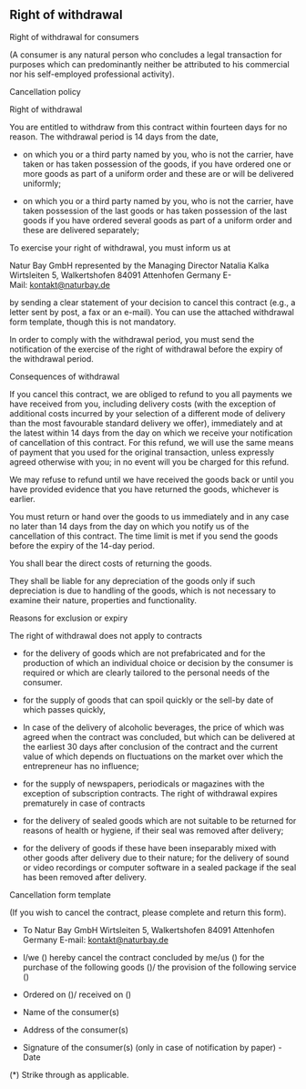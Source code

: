 ## Right of withdrawal

Right of withdrawal for consumers  

(A consumer is any natural person who concludes a legal transaction for purposes which can predominantly neither be attributed to his commercial nor his self-employed professional activity). 

Cancellation policy  

Right of withdrawal 

You are entitled to withdraw from this contract within fourteen days for no reason. The withdrawal period is 14 days from the date,  

-	on which you or a third party named by you, who is not the carrier, have taken or has taken possession of the goods, if you have ordered one or more goods as part of a uniform order and these are or will be delivered uniformly; 

-	on which you or a third party named by you, who is not the carrier, have taken possession of the last goods or has taken possession of the last goods if you have ordered several goods as part of a uniform order and these are delivered separately; 

To exercise your right of withdrawal, you must inform us at 

Natur Bay GmbH
represented by the Managing Director Natalia Kalka 
Wirtsleiten 5, Walkertshofen
84091 Attenhofen
Germany
E-Mail: kontakt@naturbay.de

by sending a clear statement of your decision to cancel this contract (e.g., a letter sent by post, a fax or an e-mail). You can use the attached withdrawal form template, though this is not mandatory. 

In order to comply with the withdrawal period, you must send the notification of the exercise of the right of withdrawal before the expiry of the withdrawal period. 

Consequences of withdrawal

If you cancel this contract, we are obliged to refund to you all payments we have received from you, including delivery costs (with the exception of additional costs incurred by your selection of a different mode of delivery than the most favourable standard delivery we offer), immediately and at the latest within 14 days from the day on which we receive your notification of cancellation of this contract. For this refund, we will use the same means of payment that you used for the original transaction, unless expressly agreed otherwise with you; in no event will you be charged for this refund.

We may refuse to refund until we have received the goods back or until you have provided evidence that you have returned the goods, whichever is earlier. 

You must return or hand over the goods to us immediately and in any case no later than 14 days from the day on which you notify us of the cancellation of this contract. The time limit is met if you send the goods before the expiry of the 14-day period. 

You shall bear the direct costs of returning the goods. 

They shall be liable for any depreciation of the goods only if such depreciation is due to handling of the goods, which is not necessary to examine their nature, properties and functionality. 

Reasons for exclusion or expiry  

The right of withdrawal does not apply to contracts

- for the delivery of goods which are not prefabricated and for the production of which an individual choice or decision by the consumer is required or which are clearly tailored to the personal needs of the consumer.
-	for the supply of goods that can spoil quickly or the sell-by date of which passes quickly,
-	In case of the delivery of alcoholic beverages, the price of which was agreed when the contract was concluded, but which can be delivered at the earliest 30 days after conclusion of the contract and the current value of which depends on fluctuations on the market over which the entrepreneur has no influence; 

-	for the supply of newspapers, periodicals or magazines with the exception of subscription contracts. The right of withdrawal expires prematurely in case of contracts  

-	for the delivery of sealed goods which are not suitable to be returned for reasons of health or hygiene, if their seal was removed after delivery;
-	for the delivery of goods if these have been inseparably mixed with other goods after delivery due to their nature; for the delivery of sound or video recordings or computer software in a sealed package if the seal has been removed after delivery. 

Cancellation form template 

(If you wish to cancel the contract, please complete and return this form).  

- To Natur Bay GmbH Wirtsleiten 5, Walkertshofen 84091 Attenhofen Germany E-mail:  kontakt@naturbay.de

- I/we () hereby cancel the contract concluded by me/us () for the purchase of the following goods ()/ the provision of the following service () 

- Ordered on ()/ received on ()  

- Name of the consumer(s)
- Address of the consumer(s)
- Signature of the consumer(s) (only in case of notification by paper) - Date 

(*) Strike through as applicable.
